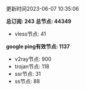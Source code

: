 更新时间2023-06-07 10:35:06

**总订阅: 243**
**总节点: 44349**
- vless节点: 41

**google ping有效节点: 1137**
- v2ray节点: 900
- trojan节点: 118
- ssr节点: 31
- ss节点: 88

